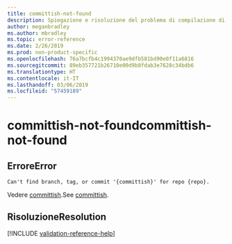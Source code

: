```yaml
---
title: committish-not-found
description: Spiegazione e risoluzione del problema di compilazione di Docs committish-not-found
author: meganbradley
ms.author: mbradley
ms.topic: error-reference
ms.date: 2/26/2019
ms.prod: non-product-specific
ms.openlocfilehash: 76a7bcfb4c1994370ae9dfb581bd90e0f11a6816
ms.sourcegitcommit: 89eb357721b26710e00d9b8fdab3e7628c34bdb6
ms.translationtype: HT
ms.contentlocale: it-IT
ms.lasthandoff: 03/06/2019
ms.locfileid: "57459189"
---
```

# <a name="committish-not-found"></a><span data-ttu-id="8bffa-103">committish-not-found</span><span class="sxs-lookup"><span data-stu-id="8bffa-103">committish-not-found</span></span>

## <a name="error"></a><span data-ttu-id="8bffa-104">Errore</span><span class="sxs-lookup"><span data-stu-id="8bffa-104">Error</span></span>

`Can't find branch, tag, or commit '{committish}' for repo {repo}.`

<span data-ttu-id="8bffa-105">Vedere [committish](https://git-scm.com/docs/gitglossary#gitglossary-aiddefcommit-ishacommit-ishalsocommittish).</span><span class="sxs-lookup"><span data-stu-id="8bffa-105">See [committish](https://git-scm.com/docs/gitglossary#gitglossary-aiddefcommit-ishacommit-ishalsocommittish).</span></span>

## <a name="resolution"></a><span data-ttu-id="8bffa-106">Risoluzione</span><span class="sxs-lookup"><span data-stu-id="8bffa-106">Resolution</span></span>

<!--make sure to add this file to your includes folder and verify the path-->
[!INCLUDE [validation-reference-help](includes/validation-reference-help.md)]
